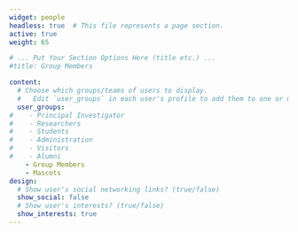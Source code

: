 ```yaml
---
widget: people
headless: true  # This file represents a page section.
active: true
weight: 65

# ... Put Your Section Options Here (title etc.) ...
#title: Group Members

content:
  # Choose which groups/teams of users to display.
  #   Edit `user_groups` in each user's profile to add them to one or more of these groups.
  user_groups:
#    - Principal Investigator
#    - Researchers
#    - Students
#    - Administration
#    - Visitors
#    - Alumni
    - Group Members
    - Mascots
design:
  # Show user's social networking links? (true/false)
  show_social: false
  # Show user's interests? (true/false)
  show_interests: true
---
```


